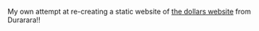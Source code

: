 My own attempt at re-creating a static website of [the dollars website](https://dollars.bbs.org) from Durarara!!
